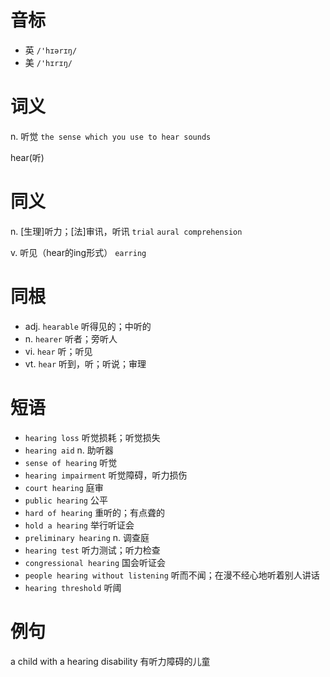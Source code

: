 # 音标

- 英 `/'hɪərɪŋ/`
- 美 `/'hɪrɪŋ/`

# 词义

n. 听觉
`the sense which you use to hear sounds`



hear(听)

# 同义

n. [生理]听力；[法]审讯，听讯
`trial` `aural comprehension`

v. 听见（hear的ing形式）
`earring`

# 同根

- adj. `hearable` 听得见的；中听的
- n. `hearer` 听者；旁听人
- vi. `hear` 听；听见
- vt. `hear` 听到，听；听说；审理

# 短语

- `hearing loss` 听觉损耗；听觉损失
- `hearing aid` n. 助听器
- `sense of hearing` 听觉
- `hearing impairment` 听觉障碍，听力损伤
- `court hearing` 庭审
- `public hearing` 公平
- `hard of hearing` 重听的；有点聋的
- `hold a hearing` 举行听证会
- `preliminary hearing` n. 调查庭
- `hearing test` 听力测试；听力检查
- `congressional hearing` 国会听证会
- `people hearing without listening` 听而不闻；在漫不经心地听着别人讲话
- `hearing threshold` 听阈

# 例句

a child with a hearing disability
有听力障碍的儿童


